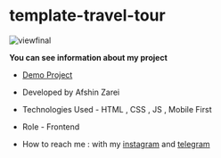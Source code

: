 
# template-travel-tour

![viewfinal](https://github.com/efshinzarei/travel-tour/issues/1#issue-2911539880)

**You can see information about my project**

- [Demo Project](https://efshinzarei.github.io/travel-tour/)

- Developed by Afshin Zarei

- Technologies Used - HTML , CSS , JS , Mobile First

- Role - Frontend

- How to reach me : with my [instagram](https://www.instagram.com/afshinzareinet) and [telegram](https://www.telegram.me/afshinzareinet)
